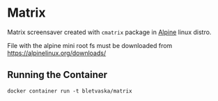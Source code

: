 # Matrix

Matrix screensaver created with `cmatrix` package in [Alpine](https://alpinelinux.org) linux distro.

File with the alpine mini root fs must be downloaded from https://alpinelinux.org/downloads/

## Running the Container

```
docker container run -t bletvaska/matrix
```
